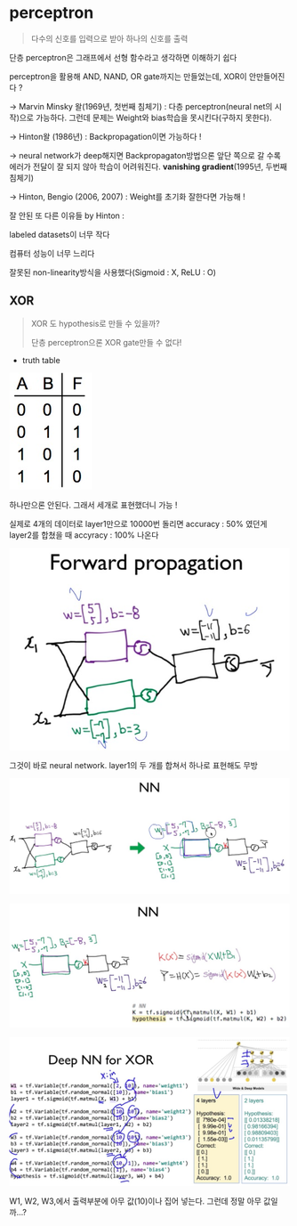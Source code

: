 # perceptron

> 다수의 신호를 입력으로 받아 하나의 신호를 출력



단층 perceptron은 그래프에서 선형 함수라고 생각하면 이해하기 쉽다

perceptron을 활용해 AND, NAND, OR gate까지는 만들었는데, XOR이 안만들어진다 ? 

-> Marvin Minsky 왈(1969년, 첫번째 침체기) : 다층 perceptron(neural net의 시작)으로 가능하다. 그런데 문제는 Weight와 bias학습을 못시킨다(구하지 못한다).

-> Hinton왈 (1986년) : Backpropagation이면 가능하다 !

-> neural network가 deep해지면 Backpropagaton방법으론 앞단 쪽으로 갈 수록 에러가 전달이 잘 되지 않아 학습이 어려워진다. **vanishing gradient**(1995년, 두번째 침체기)

-> Hinton, Bengio (2006, 2007) : Weight를 초기화 잘한다면 가능해 !

잘 안된 또 다른 이유들 by Hinton :

labeled datasets이 너무 작다

컴퓨터 성능이 너무 느리다

잘못된 non-linearity방식을 사용했다(Sigmoid : X, ReLU : O)



## XOR

> XOR 도 hypothesis로 만들 수 있을까?
>
> 단층 perceptron으론 XOR gate만들 수 없다!



* truth table



![00](./00.jpg)



하나만으론 안된다. 그래서 세개로 표현했더니 가능 !

실제로 4개의 데이터로 layer1만으로 10000번 돌리면 accuracy : 50% 였던게 layer2를 합쳤을 때 accyracy : 100% 나온다



![01](./01.jpg)





그것이 바로 neural network. layer1의 두 개를 합쳐서 하나로 표현해도 무방



![02](./02.jpg)





![03](./03.jpg)







![a](./a.jpg)



W1, W2, W3,에서 출력부분에 아무 값(10)이나 집어 넣는다. 그런데 정말 아무 값일까...?
